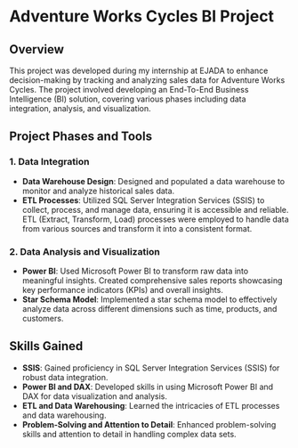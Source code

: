 # Adventure Works Cycles BI Project

## Overview
This project was developed during my internship at EJADA to enhance decision-making by tracking and analyzing sales data for Adventure Works Cycles. The project involved developing an End-To-End Business Intelligence (BI) solution, covering various phases including data integration, analysis, and visualization. 

## Project Phases and Tools

### 1. Data Integration
- **Data Warehouse Design**: Designed and populated a data warehouse to monitor and analyze historical sales data.
- **ETL Processes**: Utilized SQL Server Integration Services (SSIS) to collect, process, and manage data, ensuring it is accessible and reliable. ETL (Extract, Transform, Load) processes were employed to handle data from various sources and transform it into a consistent format.

### 2. Data Analysis and Visualization
- **Power BI**: Used Microsoft Power BI to transform raw data into meaningful insights. Created comprehensive sales reports showcasing key performance indicators (KPIs) and overall insights.
- **Star Schema Model**: Implemented a star schema model to effectively analyze data across different dimensions such as time, products, and customers.

## Skills Gained
- **SSIS**: Gained proficiency in SQL Server Integration Services (SSIS) for robust data integration.
- **Power BI and DAX**: Developed skills in using Microsoft Power BI and DAX for data visualization and analysis.
- **ETL and Data Warehousing**: Learned the intricacies of ETL processes and data warehousing.
- **Problem-Solving and Attention to Detail**: Enhanced problem-solving skills and attention to detail in handling complex data sets.
